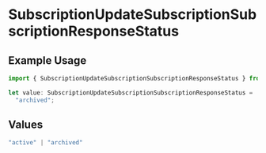 # SubscriptionUpdateSubscriptionSubscriptionResponseStatus

## Example Usage

```typescript
import { SubscriptionUpdateSubscriptionSubscriptionResponseStatus } from "jani-payments/models/operations";

let value: SubscriptionUpdateSubscriptionSubscriptionResponseStatus =
  "archived";
```

## Values

```typescript
"active" | "archived"
```